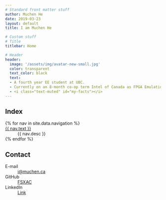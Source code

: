 ```yaml
---
# Standard front matter stuff
author: Muchen He
date: 2019-03-23
layout: default
title: I am Muchen He

# Custom stuff
# Title
titlebar: Home

# Header
header:
  image: '/assets/img/avatar-new-small.jpg'
  color: transparent
  text_color: black
  text:
  - A fourth year EE student at UBC.
  - Currently on an 8-month co-op term Intel of Canada as FPGA Emulation Platform intern. I've previously worked at Electronic Arts - BioWare and VitalMechanics.
  - <i class="text-muted" id="my-facts"></i>
---
```


## Index

<dl class="row dl-horizontal">
    {% for nav in site.data.navigation %}
    <dt class="col-md-2"><a href="{{ nav.url }}">{{ nav.text }}</a></dt>
    <dd class="col-md-10">{{ nav.desc }}</dd>
    {% endfor %}
</dl>

## Contact

<dl class="row dl-horizontal">
    <dt class="col-md-2">E-mail</dt>
    <dd class="col-md-10"><a href="mailto:i@muchen.ca">i@muchen.ca</a></dd>
    <dt class="col-md-2">GitHub</dt>
    <dd class="col-md-10"><a href="https://www.github.com/FSXAC">FSXAC</a></dd>
    <dt class="col-md-2">LinkedIn</dt>
    <dd class="col-md-10"><a href="https://www.linkedin.com/in/muchen-he-6a3716b3/">Link</a></dd>
</dl>

<script src="/assets/js/facts.js"></script>
<script>
makeRandomMessage('my-fact', 'my-facts')
</script>